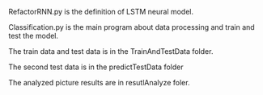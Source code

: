 RefactorRNN.py is the definition of LSTM neural model.

Classification.py is the main program about data processing and train and test the model.

The train data and test data is in the TrainAndTestData folder.

The second test data is in the predictTestData folder

The analyzed picture results are in resutlAnalyze foler.
